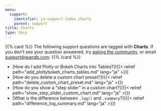 ```yaml
---
menu:
  support:
    identifier: ja-support-index_charts
    parent: support
title: Charts
type: docs
---
```


{{% card %}}
The following support questions are tagged with <b>Charts</b>. If you don't see 
your question answered, try [asking the community](https://community.wandb.ai/), 
or email [support@wandb.com](mailto:support@wandb.com).
{{% /card %}}

- [How do I add Plotly or Bokeh Charts into Tables?]({{< relref path="add_plotlybokeh_charts_tables.md" lang="ja" >}})
- [How do you delete a custom chart preset?]({{< relref path="delete_custom_chart_preset.md" lang="ja" >}})
- [How do you show a "step slider" in a custom chart?]({{< relref path="show_step_slider_custom_chart.md" lang="ja" >}})
- [What is the difference between `.log()` and `.summary`?]({{< relref path="difference_log_summary.md" lang="ja" >}})